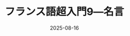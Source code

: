 ---
title: "フランス語超入門9―名言" 
date: 2025-08-16
image: '~/assets/images/desert.jpg'
tags:
- フランス語
- 超入門
---